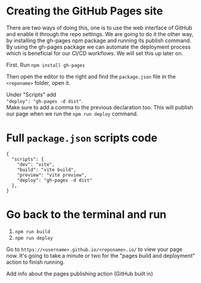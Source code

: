 # Creating the GitHub Pages site

There are two ways of doing this, one is to use the web interface of GitHub and enable it through the repo settings. We are going to do it the other way, by installing the gh-pages npm package and running its publish command. By using the gh-pages package we can automate the deployment process which is beneficial for our CI/CD workflows. We will set this up later on. 

First. Run `npm install gh-pages`

Then open the editor to the right and find the `package.json` file in the `<reponame>` folder, open it.

Under "Scripts" add  
`"deploy": "gh-pages -d dist"`.   
Make sure to add a comma to the previous declaration too. This will publish our page when we run the `npm run deploy` command. 

# Full `package.json` scripts code
```
{
  "scripts": {
    "dev": "vite",
    "build": "vite build",
    "preview": "vite preview",
    "deploy": "gh-pages -d dist"
  },
}
```

# Go back to the terminal and run
 1. `npm run build`
 2. `npm run deploy`

Go to `https://<username>.github.io/<reponame>.io/` to view your page now. It's going to take a minute or two for the "pages build and deployment" action to finish running.

Add info about the pages publishing action (GitHub built in)
